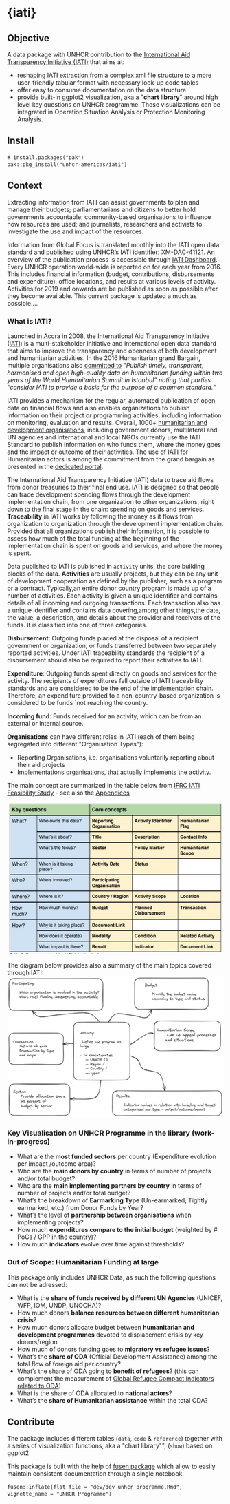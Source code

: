 # {iati}   <img src="man/figures/hex-.png" align="right" height="139" alt="" />

## Objective

A data package with UNHCR contribution to the [International Aid Transparency Initiative (IATI)](https://reporting.unhcr.org/iati-international-aid-transparency-initiative) that aims at:

 * reshaping IATI extraction from a complex xml file structure to a more user-friendly tabular format with necessary look-up code tables
 * offer easy to consume documentation on the data structure
 * provide built-in ggplot2 visualization, aka a "__chart library__" around high level key questions on UNHCR programme. Those visualizations can be integrated in Operation Situation Analysis or Protection Monitoring Analysis.

## Install  

```  
# install.packages("pak")
pak::pkg_install("unhcr-americas/iati")
```

## Context 

Extracting information from IATI can assist governments to plan and manage their budgets; parliamentarians and citizens to better hold governments accountable; community-based organisations to influence how resources are used; and journalists, researchers and activists to investigate the use and impact of the resources.

Information from Global Focus is translated monthly into the IATI open data standard and published using UNHCR’s IATI identifier: XM-DAC-41121. An overview of the publication process is accessible through [IATI Dashboard](http://dashboard.iatistandard.org/publisher/unhcr.html). Every UNHCR operation world-wide is reported on for each year from 2016. This includes financial information (budget, contributions, disbursements and expenditure), office locations, and results at various levels of activity. Activities for 2019 and onwards are be published as soon as possible after they become available. This current package is updated a much as possible.... 

### What is IATI?

Launched in Accra in 2008, the International Aid Transparency Initiative ([IATI](https://iatistandard.org/en/about/)) is a multi-stakeholder initiative and international open data standard that aims to improve the transparency and openness of both development and humanitarian activities. In the 2016 Humanitarian grand Bargain, multiple organisations also [committed to](https://interagencystandingcommittee.org/greater-transparency) "_Publish timely, transparent, harmonised and open high-quality data on humanitarian funding within two years of the World Humanitarian Summit in Istanbul” noting that parties “consider IATI to provide a basis for the purpose of a common standard._"

IATI provides a mechanism for the regular, automated publication of open data on financial flows and also enables organizations to publish information on their project or programming activities, including information on monitoring, evaluation and results. Overall, 1000+ [humanitarian and development organisations](https://www.iatiregistry.org/publisher/unhcr), including government donors, multilateral and UN agencies and international and local NGOs currently use the IATI Standard to publish information on who funds them, where the money goes and the impact or outcome of their activities. The use of IATI for Humanitarian actors is among the commitment from the grand bargain as presented in the  [dedicated portal](https://www.humportal.org/about).

The International Aid Transparency Initiative (IATI) data to trace aid flows from donor treasuries to their final end use. IATI is designed so that people can trace development spending flows through the development implementation chain, from one organization to other organizations, right down to the final stage in the chain: spending on goods and services.  __Traceability__ in IATI works by following the money as it flows from organization to organization through the development implementation chain. Provided that all organizations publish their information, it is possible to assess how much of the total funding at the beginning of the implementation chain is spent on goods and services, and where the money is spent. 

Data published to IATI is published in `activity` units, the core building blocks of the data. __Activities__ are usually projects, but they can be any unit of development cooperation as defined by the publisher, such as a program or a contract. Typically,an entire donor country program is made up of a number of activities. Each activity is given a unique identifier and contains details of all incoming and outgoing transactions. Each transaction also has a unique identifier and contains data covering,among other things,the date, the value, a description, and details about the provider and receivers of the funds. It is classified into one of three categories.

__Disbursement__: Outgoing funds placed at the disposal of a recipient government or organization, or funds transferred between two separately reported activities. Under IATI traceability standards the recipient of a disbursement should also be required to report their activities to IATI.

__Expenditure__: Outgoing funds spent directly on goods and services for the activity. The recipients of expenditures fall outside of IATI traceability standards and are considered to be the end of the implementation chain. Therefore, an expenditure provided to a non-country-based organization is considered to be funds `not reaching the country.

__Incoming fund__: Funds received for an activity, which can be from an external or internal source.

__Organisations__ can have different roles in IATI (each of them being segregated into different "Organisation Types"):
 * Reporting Organisations, i.e. organisations voluntarily reporting about their aid projects
 * Implementations organisations, that actually implements the activity.
 
The main concept are   summarized in the table below from [IFRC IATI Feasibility Study](https://media.ifrc.org/ifrc/wp-content/uploads/sites/5/2018/03/IFRC-IATI-Feasibility-Study-Report-Final-2017-12-14.pdf) - see also the [Appendices](https://media.ifrc.org/ifrc/wp-content/uploads/sites/5/2018/03/IFRC-IATI-Feasibility-Study-Appendices-Final-2017-12-14.pdf)

![](man/figures/iatifig3.png) 


The diagram below provides also a summary of the main topics covered through IATI:
![](https://raw.githubusercontent.com/unhcr-americas/iati/main/inst/iati.png) 

### Key Visualisation on UNHCR Programme in the library (work-in-progress)
 
 *  What are the __most funded sectors__ per country (Expenditure evolution per impact /outcome area)?    
 *  Who are the __main donors by country__ in terms of number of     projects and/or total budget?   
 *  Who are the __main implementing partners by country__ in terms of number of projects and/or total budget?  
 *  What’s the breakdown of __Earmarking Type__ (Un-earmarked, Tightly earmarked, etc.) from Donor Funds by Year?  
 *  What’s the level of __partnership between organisations__ when implementing projects?  
 *  How much __expenditures compare to the initial budget__ (weighted by # PoCs / GPP in the country)?   
 *  How much __indicators__ evolve over time against thresholds?

### Out of Scope: Humanitarian Funding at large 

This package only includes UNHCR Data, as such the following questions can not be adressed:

 *  What is the __share of funds received by different UN Agencies__ (UNICEF, WFP, IOM, UNDP, UNOCHA)?
 *  How much donors __balance resources between different humanitarian crisis__?
 *  How much donors allocate budget between __humanitarian and development programmes__ devoted to displacement crisis by key donors/region
 *  How much of donors funding goes to __migratory vs refugee issues__?
 *  What’s the __share of ODA__ (Official Development Assistance) among the total flow of foreign aid per country?
 *  What’s the share of ODA going to __benefit of refugees__? (this can complement the measurement of [Global Refugee Compact Indicators related to ODA](https://www.unhcr.org/5cf907854.pdf#page=13))  
 *  What is the share of ODA allocated to __national actors__?  
 *  What’s the __share of Humanitarian assistance__ within the total ODA? 

## Contribute

The package includes different tables (`data`, `code` & `reference`) together with a series of visualization functions, aka a "chart library"", (`show`) based on ggplot2

This package is built with the help of [fusen package](https://thinkr-open.github.io/fusen/index.html) which allow to easily maintain consistent documentation through a single notebook. 

``` 
fusen::inflate(flat_file = "dev/dev_unhcr_programme.Rmd", vignette_name = "UNHCR Programme")
```

